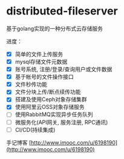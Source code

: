 # distributed-fileserver
基于golang实现的一种分布式云存储服务

进度：
* [x] 简单的文件上传服务
* [x] mysql存储文件元数据
* [x] 账号系统, 注册/登录/查询用户或文件数据
* [x] 基于帐号的文件操作接口
* [x] 文件秒传功能
* [x] 文件分块上传/断点续传功能
* [x] 搭建及使用Ceph对象存储集群
* [x] 使用阿里云OSS对象存储服务
* [ ] 使用RabbitMQ实现异步任务队列
* [ ] 微服务化(API网关, 服务注册, RPC通讯)
* [ ] CI/CD(持续集成)

手记博客 [http://www.imooc.com/u/6198190](http://www.imooc.com/u/6198190)
